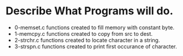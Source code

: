 # Describe What Programs will do.
- 0-memset.c functions created to fill memory with constant byte.
- 1-memcpy.c functions created to copy from src to dest.
- 2-strchr.c functions created to locate character in a string.
- 3-strspn.c functions created to print first occurance of character.   
